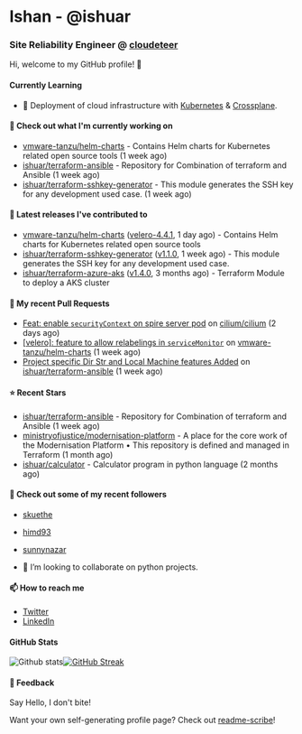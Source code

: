 # Ishan - @ishuar
### Site Reliability Engineer @ [cloudeteer](https://cloudeteer.de/)

Hi, welcome to my GitHub profile! 👋

#### Currently Learning
- 🌱 Deployment of cloud infrastructure with [Kubernetes](https://kubernetes.io/docs/concepts/overview/) & [Crossplane](https://www.crossplane.io/).

#### 👷 Check out what I'm currently working on

- [vmware-tanzu/helm-charts](https://github.com/vmware-tanzu/helm-charts) - Contains Helm charts for Kubernetes related open source tools (1 week ago)
- [ishuar/terraform-ansible](https://github.com/ishuar/terraform-ansible) - Repository for Combination of terraform and Ansible (1 week ago)
- [ishuar/terraform-sshkey-generator](https://github.com/ishuar/terraform-sshkey-generator) - This module generates the SSH key for any development used case.  (1 week ago)

#### 🔭 Latest releases I've contributed to

- [vmware-tanzu/helm-charts](https://github.com/vmware-tanzu/helm-charts) ([velero-4.4.1](https://github.com/vmware-tanzu/helm-charts/releases/tag/velero-4.4.1), 1 day ago) - Contains Helm charts for Kubernetes related open source tools
- [ishuar/terraform-sshkey-generator](https://github.com/ishuar/terraform-sshkey-generator) ([v1.1.0](https://github.com/ishuar/terraform-sshkey-generator/releases/tag/v1.1.0), 1 week ago) - This module generates the SSH key for any development used case. 
- [ishuar/terraform-azure-aks](https://github.com/ishuar/terraform-azure-aks) ([v1.4.0](https://github.com/ishuar/terraform-azure-aks/releases/tag/v1.4.0), 3 months ago) - Terraform Module to deploy a AKS cluster

#### 🔨 My recent Pull Requests

- [Feat: enable `securityContext` on spire server pod](https://github.com/cilium/cilium/pull/27363) on [cilium/cilium](https://github.com/cilium/cilium) (2 days ago)
- [[velero]: feature to allow relabelings in `serviceMonitor`](https://github.com/vmware-tanzu/helm-charts/pull/484) on [vmware-tanzu/helm-charts](https://github.com/vmware-tanzu/helm-charts) (1 week ago)
- [Project specific Dir Str and Local Machine features Added](https://github.com/ishuar/terraform-ansible/pull/4) on [ishuar/terraform-ansible](https://github.com/ishuar/terraform-ansible) (1 week ago)

#### ⭐ Recent Stars

- [ishuar/terraform-ansible](https://github.com/ishuar/terraform-ansible) - Repository for Combination of terraform and Ansible (1 week ago)
- [ministryofjustice/modernisation-platform](https://github.com/ministryofjustice/modernisation-platform) - A place for the core work of the Modernisation Platform • This repository is defined and managed in Terraform (1 month ago)
- [ishuar/calculator](https://github.com/ishuar/calculator) - Calculator program in python language (2 months ago)

#### 👯 Check out some of my recent followers

- [skuethe](https://github.com/skuethe)
- [himd93](https://github.com/himd93)
- [sunnynazar](https://github.com/sunnynazar)

- 👯 I’m looking to collaborate on python projects.

#### 📫 How to reach me
- [Twitter](https://twitter.com/ishuar_)
- [LinkedIn](https://www.linkedin.com/in/ishuar/)

#### GitHub Stats

![Github stats](https://github-readme-stats.vercel.app/api?username=ishuar&show_icons=true&count_private=true&theme=radical)[![GitHub Streak](https://streak-stats.demolab.com?user=ishuar&theme=radical&hide_border=true)](https://git.io/streak-stats)

#### 💬 Feedback

Say Hello, I don't bite!


Want your own self-generating profile page? Check out [readme-scribe](https://github.com/muesli/readme-scribe)!
